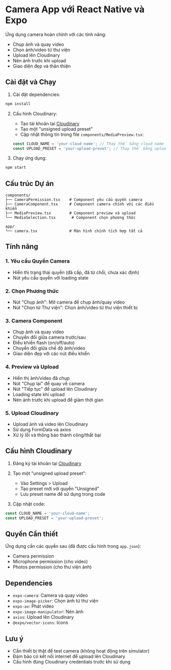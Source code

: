 # Camera App với React Native và Expo

Ứng dụng camera hoàn chỉnh với các tính năng:
- Chụp ảnh và quay video
- Chọn ảnh/video từ thư viện
- Upload lên Cloudinary
- Nén ảnh trước khi upload
- Giao diện đẹp và thân thiện

## Cài đặt và Chạy

1. Cài đặt dependencies:
```bash
npm install
```

2. Cấu hình Cloudinary:
   - Tạo tài khoản tại [Cloudinary](https://cloudinary.com)
   - Tạo một "unsigned upload preset"
   - Cập nhật thông tin trong file `components/MediaPreview.tsx`:
   ```typescript
   const CLOUD_NAME = 'your-cloud-name'; // Thay thế bằng cloud name của bạn
   const UPLOAD_PRESET = 'your-upload-preset'; // Thay thế bằng upload preset của bạn
   ```

3. Chạy ứng dụng:
```bash
npm start
```

## Cấu trúc Dự án

```
components/
├── CameraPermission.tsx    # Component yêu cầu quyền camera
├── CameraComponent.tsx     # Component camera chính với các điều khiển
├── MediaPreview.tsx        # Component preview và upload
└── MediaSelection.tsx       # Component chọn phương thức

app/
└── camera.tsx              # Màn hình chính tích hợp tất cả
```

## Tính năng

### 1. Yêu cầu Quyền Camera
- Hiển thị trạng thái quyền (đã cấp, đã từ chối, chưa xác định)
- Nút yêu cầu quyền với loading state

### 2. Chọn Phương thức
- Nút "Chụp ảnh": Mở camera để chụp ảnh/quay video
- Nút "Chọn từ Thư viện": Chọn ảnh/video từ thư viện thiết bị

### 3. Camera Component
- Chụp ảnh và quay video
- Chuyển đổi giữa camera trước/sau
- Điều khiển flash (on/off/auto)
- Chuyển đổi giữa chế độ ảnh/video
- Giao diện đẹp với các nút điều khiển

### 4. Preview và Upload
- Hiển thị ảnh/video đã chụp
- Nút "Chụp lại" để quay về camera
- Nút "Tiếp tục" để upload lên Cloudinary
- Loading state khi upload
- Nén ảnh trước khi upload để giảm thời gian

### 5. Upload Cloudinary
- Upload ảnh và video lên Cloudinary
- Sử dụng FormData và axios
- Xử lý lỗi và thông báo thành công/thất bại

## Cấu hình Cloudinary

1. Đăng ký tài khoản tại [Cloudinary](https://cloudinary.com)
2. Tạo một "unsigned upload preset":
   - Vào Settings > Upload
   - Tạo preset mới với quyền "Unsigned"
   - Lưu preset name để sử dụng trong code

3. Cập nhật code:
```typescript
const CLOUD_NAME = 'your-cloud-name';
const UPLOAD_PRESET = 'your-upload-preset';
```

## Quyền Cần thiết

Ứng dụng cần các quyền sau (đã được cấu hình trong `app.json`):
- Camera permission
- Microphone permission (cho video)
- Photos permission (cho thư viện ảnh)

## Dependencies

- `expo-camera`: Camera và quay video
- `expo-image-picker`: Chọn ảnh từ thư viện
- `expo-av`: Phát video
- `expo-image-manipulator`: Nén ảnh
- `axios`: Upload lên Cloudinary
- `@expo/vector-icons`: Icons

## Lưu ý

- Cần thiết bị thật để test camera (không hoạt động trên simulator)
- Đảm bảo có kết nối internet để upload lên Cloudinary
- Cấu hình đúng Cloudinary credentials trước khi sử dụng
